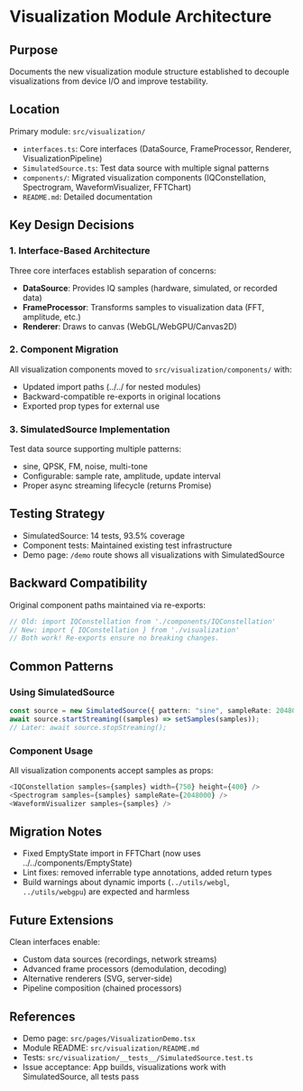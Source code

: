 # Visualization Module Architecture

## Purpose

Documents the new visualization module structure established to decouple visualizations from device I/O and improve testability.

## Location

Primary module: `src/visualization/`

- `interfaces.ts`: Core interfaces (DataSource, FrameProcessor, Renderer, VisualizationPipeline)
- `SimulatedSource.ts`: Test data source with multiple signal patterns
- `components/`: Migrated visualization components (IQConstellation, Spectrogram, WaveformVisualizer, FFTChart)
- `README.md`: Detailed documentation

## Key Design Decisions

### 1. Interface-Based Architecture

Three core interfaces establish separation of concerns:

- **DataSource**: Provides IQ samples (hardware, simulated, or recorded data)
- **FrameProcessor**: Transforms samples to visualization data (FFT, amplitude, etc.)
- **Renderer**: Draws to canvas (WebGL/WebGPU/Canvas2D)

### 2. Component Migration

All visualization components moved to `src/visualization/components/` with:

- Updated import paths (../../ for nested modules)
- Backward-compatible re-exports in original locations
- Exported prop types for external use

### 3. SimulatedSource Implementation

Test data source supporting multiple patterns:

- sine, QPSK, FM, noise, multi-tone
- Configurable: sample rate, amplitude, update interval
- Proper async streaming lifecycle (returns Promise<void>)

## Testing Strategy

- SimulatedSource: 14 tests, 93.5% coverage
- Component tests: Maintained existing test infrastructure
- Demo page: `/demo` route shows all visualizations with SimulatedSource

## Backward Compatibility

Original component paths maintained via re-exports:

```typescript
// Old: import IQConstellation from './components/IQConstellation'
// New: import { IQConstellation } from './visualization'
// Both work! Re-exports ensure no breaking changes.
```

## Common Patterns

### Using SimulatedSource

```typescript
const source = new SimulatedSource({ pattern: "sine", sampleRate: 2048000 });
await source.startStreaming((samples) => setSamples(samples));
// Later: await source.stopStreaming();
```

### Component Usage

All visualization components accept samples as props:

```typescript
<IQConstellation samples={samples} width={750} height={400} />
<Spectrogram samples={samples} sampleRate={2048000} />
<WaveformVisualizer samples={samples} />
```

## Migration Notes

- Fixed EmptyState import in FFTChart (now uses ../../components/EmptyState)
- Lint fixes: removed inferrable type annotations, added return types
- Build warnings about dynamic imports (`../utils/webgl`, `../utils/webgpu`) are expected and harmless

## Future Extensions

Clean interfaces enable:

- Custom data sources (recordings, network streams)
- Advanced frame processors (demodulation, decoding)
- Alternative renderers (SVG, server-side)
- Pipeline composition (chained processors)

## References

- Demo page: `src/pages/VisualizationDemo.tsx`
- Module README: `src/visualization/README.md`
- Tests: `src/visualization/__tests__/SimulatedSource.test.ts`
- Issue acceptance: App builds, visualizations work with SimulatedSource, all tests pass
